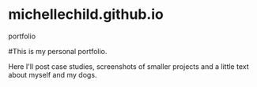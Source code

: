 # michellechild.github.io
portfolio

#This is my personal portfolio.

Here I'll post case studies, screenshots of smaller projects and a little text about myself and my dogs. 
